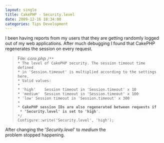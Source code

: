 ```yaml
---
layout: single
title: CakePHP - Security.level
date: 2009-12-16 18:34:00
categories: Tips Development
---
```

I been having reports from my users that they are getting randomly logged out of my web applications. After much debugging I found that CakePHP regenerates the session on every request.
<blockquote>File: <em>core.php</em>
<code>/**
* The level of CakePHP security. The session timeout time defined
* in 'Session.timeout' is multiplied according to the settings here.
* Valid values:
*
* 'high'	Session timeout in 'Session.timeout' x 10
* 'medium'	Session timeout in 'Session.timeout' x 100
* 'low'	Session timeout in 'Session.timeout' x 300
*
* <strong>CakePHP session IDs are also regenerated between requests if
<span style="font-weight: normal;"> * </span>'Security.level' is set to 'high</strong>'.
*/
Configure::write('Security.level', 'high');</code></blockquote>
After changing the '<em>Security.level</em>' to <em>medium</em> the problem stopped happening.
